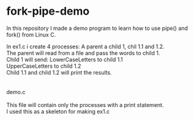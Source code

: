 # fork-pipe-demo
In this repository I made a demo program to learn how to use pipe() and fork() from Linux C.

In ex1.c i create 4 processes: A parent a child 1, chil 1.1 and 1.2.<br>
The parent will read from a file and pass the words to child 1.<br>
Child 1 will send: LowerCaseLetters to child 1.1<br>
                   UpperCaseLetters to child 1.2<br>
Child 1.1 and child 1.2 will print the results.<br>
<br>
<br>
demo.c  <br>  
This file will contain only the processes with a print statement.<br>
I used this as a skeleton for making ex1.c <br>
